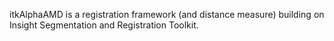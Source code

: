 
itkAlphaAMD is a registration framework (and distance measure) building on Insight Segmentation and Registration Toolkit.

